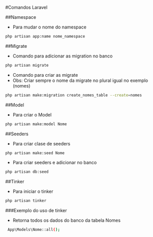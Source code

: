 #Comandos Laravel

##Namespace
* Para mudar o nome do namespace
```bash
php artisan app:name nome_namespace
```
##Migrate
* Comando para adicionar as migration no banco
```bash
php artisan migrate
```
* Comando para criar as migrate
* Obs: Criar sempre o nome da migrate no plural igual no exemplo (nomes)
```bash
php artisan make:migration create_nomes_table --create=nomes
```
##Model
* Para criar o Model
```bash
php artisan make:model Nome
```
##Seeders
* Para criar clase de seeders
```bash
php artisan make:seed Nome
```
* Para criar seeders e adicionar no banco
```bash
php artisan db:seed
```
##Tinker
* Para iniciar o tinker
```bash
php artisan tinker
```
###Exemplo do uso de tinker
* Retorna todos os dados do banco da tabela Nomes
```bash
 App\Models\Nome::all();
```
